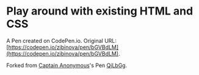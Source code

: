 # Play around with existing HTML and CSS

A Pen created on CodePen.io. Original URL: [https://codepen.io/zibinova/pen/bGVBdLM](https://codepen.io/zibinova/pen/bGVBdLM).



Forked from [Captain Anonymous](http://codepen.io/anon/)'s Pen [QjLbGg](http://codepen.io/anon/pen/QjLbGg/).
